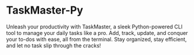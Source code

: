 # TaskMaster-Py
Unleash your productivity with TaskMaster, a sleek Python-powered CLI tool to manage your daily tasks like a pro. Add, track, update, and conquer your to-dos with ease, all from the terminal. Stay organized, stay efficient, and let no task slip through the cracks!

